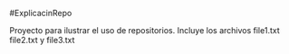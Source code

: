 #ExplicacinRepo

Proyecto para ilustrar el uso de repositorios.
Incluye los archivos file1.txt file2.txt y file3.txt
